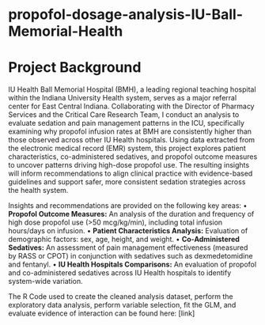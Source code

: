 # propofol-dosage-analysis-IU-Ball-Memorial-Health

# Project Background
IU Health Ball Memorial Hospital (BMH), a leading regional teaching hospital within the Indiana University Health system, serves as a major referral center for East Central Indiana. Collaborating with the Director of Pharmacy Services and the Critical Care Research Team, I conduct an analysis to evaluate sedation and pain management patterns in the ICU, specifically examining why propofol infusion rates at BMH are consistently higher than those observed across other IU Health hospitals. Using data extracted from the electronic medical record (EMR) system, this project explores patient characteristics, co-administered sedatives, and propofol outcome measures to uncover patterns driving high-dose propofol use. The resulting insights will inform recommendations to align clinical practice with evidence-based guidelines and support safer, more consistent sedation strategies across the health system.

Insights and recommendations are provided on the following key areas:
•	**Propofol Outcome Measures:** An analysis of the duration and frequency of high dose propofol use (>50 mcg/kg/min), including total infusion hours/days on infusion. 
•	**Patient Characteristics Analysis:** Evaluation of demographic factors: sex, age, height, and weight.
•	**Co-Administered Sedatives:** An assessment of pain management effectiveness (measured by RASS or CPOT) in conjunction with sedatives such as dexmedetomidine and fentanyl.
•	**IU Health Hospitals Comparisons:** An evaluation of propofol and co-administered sedatives across IU Health hospitals to identify system-wide variation.

The R Code used to create the cleaned analysis dataset, perform the exploratory data analysis, perform variable selection, fit the GLM, and evaluate evidence of interaction can be found here: [link]
